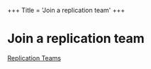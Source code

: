 +++
Title = 'Join a replication team'
+++

# Join a replication team

[Replication Teams](/replications)